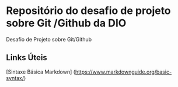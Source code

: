 # Repositório  do desafio de projeto sobre  Git /Github da DIO
Desafio de Projeto sobre Git/Github

## Links Úteis
[Sintaxe Básica Markdown] (https://www.markdownguide.org/basic-syntax/)
